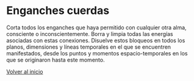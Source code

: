 # Enganches cuerdas

Corta todos los enganches que haya permitido con cualquier otra alma, consciente o inconscientemente. 
Borra y limpia todas las energías asociadas con estas conexiones. 
Disuelve estos bloqueos en todos los planos, dimensiones y líneas temporales en el que se encuentren manifestados, desde los puntos y momentos espacio-temporales en los que se originaron hasta este momento.

[Volver al inicio](../index.md)
